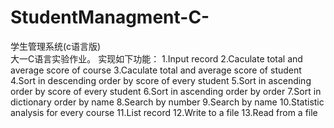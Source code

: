 # StudentManagment-C-
学生管理系统(c语言版)<br>
大一C语言实验作业。
实现如下功能：
    1.Input record
    2.Caculate total and average score of course
    3.Caculate total and average score of student
    4.Sort in descending order by score of every student
    5.Sort in ascending order by score of every student
    6.Sort in ascending order by order
    7.Sort in dictionary order by name
    8.Search by number
    9.Search by name
    10.Statistic analysis for every course
    11.List record
    12.Write to a file
    13.Read from a file
